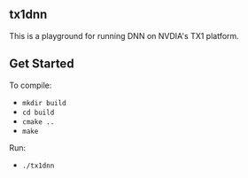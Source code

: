 ## tx1dnn

This is a playground for running DNN on NVDIA's TX1 platform.

## Get Started
To compile:

* `mkdir build`
* `cd build`
* `cmake ..`
* `make`

Run:
* `./tx1dnn`